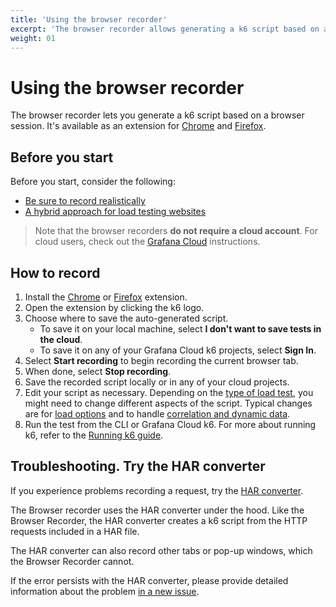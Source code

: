 ```yaml
---
title: 'Using the browser recorder'
excerpt: 'The browser recorder allows generating a k6 script based on a web session. It is available as extensions for Chrome and Firefox.'
weight: 01
---
```


# Using the browser recorder

The browser recorder lets you generate a k6 script based on a browser session.
It's available as an extension for [Chrome](https://chrome.google.com/webstore/detail/grafana-k6-browser-record/fbanjfonbcedhifbgikmjelkkckhhidl) and [Firefox](https://addons.mozilla.org/en-US/firefox/addon/grafana-k6-browser-recorder/).

## Before you start

Before you start, consider the following:

- [Be sure to record realistically](/docs/k6/<K6_VERSION>/using-k6/test-authoring/create-tests-from-recordings#be-sure-to-record-realistically)
- [A hybrid approach for load testing websites](/docs/k6/<K6_VERSION>/using-k6/test-authoring/create-tests-from-recordings#consider-hybrid-approach-for-load-testing-websites)

> Note that the browser recorders **do not require a cloud account**. For cloud users, check out the [Grafana Cloud](https://grafana.com/docs/grafana-cloud/k6/author-run/browser-recorder/) instructions.

## How to record

1. Install the [Chrome](https://chrome.google.com/webstore/detail/grafana-k6-browser-record/fbanjfonbcedhifbgikmjelkkckhhidl) or [Firefox](https://addons.mozilla.org/en-US/firefox/addon/grafana-k6-browser-recorder/) extension.
1. Open the extension by clicking the k6 logo.
1. Choose where to save the auto-generated script.
   - To save it on your local machine, select **I don't want to save tests in the cloud**.
   - To save it on any of your Grafana Cloud k6 projects, select **Sign In**.
1. Select **Start recording** to begin recording the current browser tab.
1. When done, select **Stop recording**.
1. Save the recorded script locally or in any of your cloud projects.
1. Edit your script as necessary. Depending on the [type of load test](/docs/k6/<K6_VERSION>/testing-guides/test-types/), you might need to change different aspects of the script.
   Typical changes are for [load options](/docs/k6/<K6_VERSION>/using-k6/k6-options) and to handle [correlation and dynamic data](/docs/k6/<K6_VERSION>/examples/correlation-and-dynamic-data).
1. Run the test from the CLI or Grafana Cloud k6. For more about running k6, refer to the [Running k6 guide](/docs/k6/<K6_VERSION>/get-started/running-k6).

## Troubleshooting. Try the HAR converter

If you experience problems recording a request, try the [HAR converter](/docs/k6/<K6_VERSION>/using-k6/test-authoring/create-tests-from-recordings/using-the-har-converter).

The Browser recorder uses the HAR converter under the hood.
Like the Browser Recorder, the HAR converter creates a k6 script from the HTTP requests included in a HAR file.

The HAR converter can also record other tabs or pop-up windows, which the Browser Recorder cannot.

If the error persists with the HAR converter, please provide detailed information about the problem [in a new issue](https://github.com/k6io/har-to-k6/issues).
